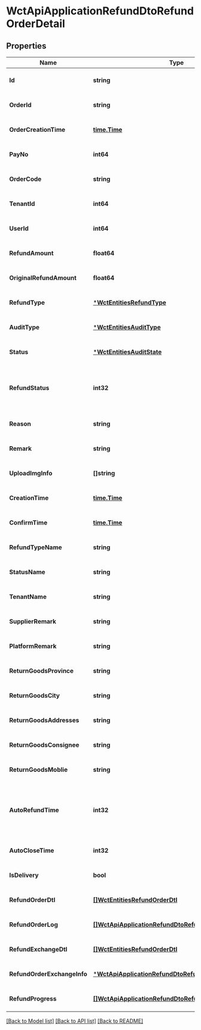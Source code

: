 # WctApiApplicationRefundDtoRefundOrderDetail

## Properties
Name | Type | Description | Notes
------------ | ------------- | ------------- | -------------
**Id** | **string** |  | [optional] [default to null]
**OrderId** | **string** |  | [optional] [default to null]
**OrderCreationTime** | [**time.Time**](time.Time.md) |  | [optional] [default to null]
**PayNo** | **int64** |  | [optional] [default to null]
**OrderCode** | **string** |  | [optional] [default to null]
**TenantId** | **int64** |  | [optional] [default to null]
**UserId** | **int64** |  | [optional] [default to null]
**RefundAmount** | **float64** |  | [optional] [default to null]
**OriginalRefundAmount** | **float64** |  | [optional] [default to null]
**RefundType** | [***WctEntitiesRefundType**](WCT.Entities.RefundType.md) |  | [optional] [default to null]
**AuditType** | [***WctEntitiesAuditType**](WCT.Entities.AuditType.md) |  | [optional] [default to null]
**Status** | [***WctEntitiesAuditState**](WCT.Entities.AuditState.md) |  | [optional] [default to null]
**RefundStatus** | **int32** | 退款状态 0.未退款 1.退款中 2.已退款 3.退款失败 | [optional] [default to null]
**Reason** | **string** |  | [optional] [default to null]
**Remark** | **string** |  | [optional] [default to null]
**UploadImgInfo** | **[]string** |  | [optional] [default to null]
**CreationTime** | [**time.Time**](time.Time.md) |  | [optional] [default to null]
**ConfirmTime** | [**time.Time**](time.Time.md) |  | [optional] [default to null]
**RefundTypeName** | **string** |  | [optional] [default to null]
**StatusName** | **string** |  | [optional] [default to null]
**TenantName** | **string** |  | [optional] [default to null]
**SupplierRemark** | **string** |  | [optional] [default to null]
**PlatformRemark** | **string** |  | [optional] [default to null]
**ReturnGoodsProvince** | **string** |  | [optional] [default to null]
**ReturnGoodsCity** | **string** |  | [optional] [default to null]
**ReturnGoodsAddresses** | **string** |  | [optional] [default to null]
**ReturnGoodsConsignee** | **string** |  | [optional] [default to null]
**ReturnGoodsMoblie** | **string** |  | [optional] [default to null]
**AutoRefundTime** | **int32** | （秒）退货退款：自动退款时间；    换货：自动平台介入时间 | [optional] [default to null]
**AutoCloseTime** | **int32** | （秒）自动关闭时间 | [optional] [default to null]
**IsDelivery** | **bool** |  | [optional] [default to null]
**RefundOrderDtl** | [**[]WctEntitiesRefundOrderDtl**](WCT.Entities.RefundOrderDtl.md) |  | [optional] [default to null]
**RefundOrderLog** | [**[]WctApiApplicationRefundDtoRefundOrderLogDto**](WCT.Api.Application.Refund.Dto.RefundOrderLogDto.md) |  | [optional] [default to null]
**RefundExchangeDtl** | [**[]WctEntitiesRefundOrderDtl**](WCT.Entities.RefundOrderDtl.md) | 换货明细 | [optional] [default to null]
**RefundOrderExchangeInfo** | [***WctApiApplicationRefundDtoRefundOrderExchangeDto**](WCT.Api.Application.Refund.Dto.RefundOrderExchangeDto.md) |  | [optional] [default to null]
**RefundProgress** | [**[]WctApiApplicationRefundDtoRefundProgressModel**](WCT.Api.Application.Refund.Dto.RefundProgressModel.md) | 售后进度 | [optional] [default to null]

[[Back to Model list]](../README.md#documentation-for-models) [[Back to API list]](../README.md#documentation-for-api-endpoints) [[Back to README]](../README.md)

